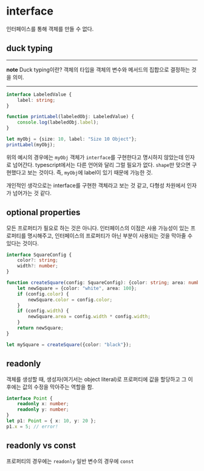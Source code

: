 # interface

인터페이스를 통해 객체를 만들 수 없다.

## duck typing

___
**note**
Duck typing이란? 객체의 타입을 객체의 변수와 메서드의 집합으로 결정하는 것을 의미. 
___

```typescript
interface LabeledValue {
    label: string;
}

function printLabel(labeledObj: LabeledValue) {
    console.log(labeledObj.label);
}

let myObj = {size: 10, label: "Size 10 Object"};
printLabel(myObj);
```
위의 예시의 경우에는 `myObj` 객체가 `interface`를 구현한다고 명시하지 않았는데 인자로 넘어간다. typescript에서는 다른 언어와 달리 그럴 필요가 없다. `shape`만 맞으면 구현했다고 보는 것이다. 즉, `myObj`에 label이 있기 때문에 가능한 것.

개인적인 생각으로는 interface를 구현한 객체라고 보는 것 같고, 다형성 차원에서 인자가 넘어가는 것 같다.

## optional properties

모든 프로퍼티가 필요로 하는 것은 아니다. 인터페이스의 이점은 사용 가능성이 있는 프로퍼티를 명시해주고, 인터페이스의 프로퍼티가 아닌 부분이 사용되는 것을 막아줄 수 있다는 것이다. 

```typescript
interface SquareConfig {
    color?: string;
    width?: number;
}

function createSquare(config: SquareConfig): {color: string; area: number} {
    let newSquare = {color: "white", area: 100};
    if (config.color) {
        newSquare.color = config.color;
    }
    if (config.width) {
        newSquare.area = config.width * config.width;
    }
    return newSquare;
}

let mySquare = createSquare({color: "black"});
```

## readonly

객체를 생성할 때, 생성자(여기서는 object literal)로 프로퍼티에 값을 할당하고 그 이후에는 값의 수정을 막아주는 역할을 함.
```typescript
interface Point {
    readonly x: number;
    readonly y: number;
}
let p1: Point = { x: 10, y: 20 };
p1.x = 5; // error!
```

## readonly vs const

프로퍼티의 경우에는 `readonly`
일반 변수의 경우에 `const`